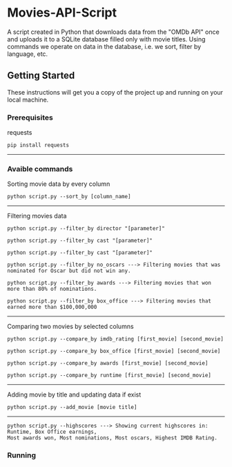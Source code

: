 # Movies-API-Script

A script created in Python that downloads data from the "OMDb API" once and uploads it to a SQLite database filled only with movie titles. Using commands we operate on data in the database, i.e. we sort, filter by language, etc.

## Getting Started

These instructions will get you a copy of the project up and running on your local machine.

### Prerequisites

requests

```
pip install requests
```
---

### Avaible commands

Sorting movie data by every column

```
python script.py --sort_by [column_name]
```
---

Filtering movies data

```
python script.py --filter_by director "[parameter]"
```
```
python script.py --filter_by cast "[parameter]"
```
```
python script.py --filter_by cast "[parameter]"
```
```
python script.py --filter_by no_oscars ---> Filtering movies that was nominated for Oscar but did not win any.
```
```
python script.py --filter_by awards ---> Filtering movies that won more than 80% of nominations.
```
```
python script.py --filter_by box_office ---> Filtering movies that earned more than $100,000,000
```
---

Comparing two movies by selected columns

```
python script.py --compare_by imdb_rating [first_movie] [second_movie]
```
```
python script.py --compare_by box_office [first_movie] [second_movie]
```
```
python script.py --compare_by awards [first_movie] [second_movie]
```
```
python script.py --compare_by runtime [first_movie] [second_movie]
```
---

Adding movie by title and updating data if exist

```
python script.py --add_movie [movie title]
```
---

```
python script.py --highscores ---> Showing current highscores in: Runtime, Box Office earnings, 
Most awards won, Most nominations, Most oscars, Highest IMDB Rating.
```

### Running


